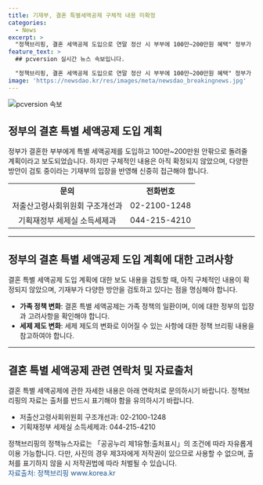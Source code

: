 ```yaml
---
title: 기재부, 결혼 특별세액공제 구체적 내용 미확정
categories:
  - News
excerpt: >
  "정책브리핑, 결혼 세액공제 도입으로 연말 정산 시 부부에 100만~200만원 혜택" 정부가 결혼한 부부를 위해 세액공제 도입 및 100만~200만원 혜택 제공 예정. 구체적 내용 미정, 신중한 보도 요청. <자료출처=정책브리핑 www.korea.kr>
feature_text: >
  ## pcversion 실시간 뉴스 속보입니다.

  "정책브리핑, 결혼 세액공제 도입으로 연말 정산 시 부부에 100만~200만원 혜택" 정부가 결혼한 부부를 위해 세액공제 도입 및 100만~200만원 혜택 제공 예정. 구체적 내용 미정, 신중한 보도 요청. <자료출처=정책브리핑 www.korea.kr>
image: 'https://newsdao.kr/res/images/meta/newsdao_breakingnews.jpg'
---
```


<p><img src="https://newsdao.kr/res/images/meta/newsdao_breakingnews.jpg" alt="pcversion 속보" /></p>

<h2 data-ke-size="size26">정부의 결혼 특별 세액공제 도입 계획</h2>

<p data-ke-size="size16">정부가 결혼한 부부에게 특별 세액공제를 도입하고 100만~200만원 안팎으로 돌려줄 계획이라고 보도되었습니다. 하지만 구체적인 내용은 아직 확정되지 않았으며, 다양한 방안이 검토 중이라는 기재부의 입장을 반영해 신중히 접근해야 합니다.</p>

<table>
  <tr>
    <td style="text-align: center; height: 17px;"><b>문의</b></td>
    <td style="text-align: center; height: 17px;"><b>전화번호</b></td>
  </tr>
  <tr>
    <td style="text-align: center; height: 17px;">저출산고령사회위원회 구조개선과</td>
    <td style="text-align: center; height: 17px;">02-2100-1248</td>
  </tr>
  <tr>
    <td style="text-align: center; height: 17px;">기획재정부 세제실 소득세제과</td>
    <td style="text-align: center; height: 17px;">044-215-4210</td>
  </tr>
</table>

<hr>

<h2 data-ke-size="size26">정부의 결혼 특별 세액공제 도입 계획에 대한 고려사항</h2>

<p data-ke-size="size16">결혼 특별 세액공제 도입 계획에 대한 보도 내용을 검토할 때, 아직 구체적인 내용이 확정되지 않았으며, 기재부가 다양한 방안을 검토하고 있다는 점을 명심해야 합니다.</p>

<ul>
  <li><b>가족 정책 변화</b>: 결혼 특별 세액공제는 가족 정책의 일환이며, 이에 대한 정부의 입장과 고려사항을 확인해야 합니다.</li>
  <li><b>세제 제도 변화</b>: 세제 제도의 변화로 이어질 수 있는 사항에 대한 정책 브리핑 내용을 참고하여야 합니다.</li>
</ul>

<hr>

<h2 data-ke-size="size26">결혼 특별 세액공제 관련 연락처 및 자료출처</h2>

<p data-ke-size="size16">결혼 특별 세액공제에 관한 자세한 내용은 아래 연락처로 문의하시기 바랍니다. 정책브리핑의 자료는 출처를 반드시 표기해야 함을 유의하시기 바랍니다.</p>

<ul>
  <li>저출산고령사회위원회 구조개선과: 02-2100-1248</li>
  <li>기획재정부 세제실 소득세제과: 044-215-4210</li>
</ul>

<p data-ke-size="size16">정책브리핑의 정책뉴스자료는 「공공누리 제1유형:출처표시」의 조건에 따라 자유롭게 이용 가능합니다. 다만, 사진의 경우 제3자에게 저작권이 있으므로 사용할 수 없으며, 출처를 표기하지 않을 시 저작권법에 따라 처벌될 수 있습니다. <br> <span style="color: #1a5490;">자료출처: 정책브리핑 www.korea.kr</span></p>

